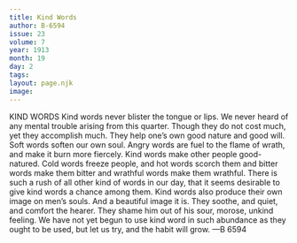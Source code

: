 ```yaml
---
title: Kind Words
author: B-6594
issue: 23
volume: 7
year: 1913
month: 19
day: 2
tags:
layout: page.njk
image:
---
```

KIND WORDS    Kind words never blister the tongue or lips. We never heard of any mental trouble arising from this quarter. Though they do not cost much, yet they accomplish much. They help one’s own good nature and good will. Soft words soften our own soul. Angry words are fuel to the flame of wrath, and make it burn more fiercely. Kind words make other people good-natured. Cold words freeze people, and hot words scorch them and bitter words make them bitter and wrathful words make them wrathful. There is such a rush of all other kind of words in our day, that it seems desirable to give kind words a chance among them. Kind words also produce their own image on men’s souls. And a beautiful image it is. They soothe, and quiet, and comfort the hearer. They shame him out of his sour, morose, unkind feeling. We have not yet begun to use kind word in such abundance as they ought to be used, but let us try, and the habit will grow. —B 6594 

